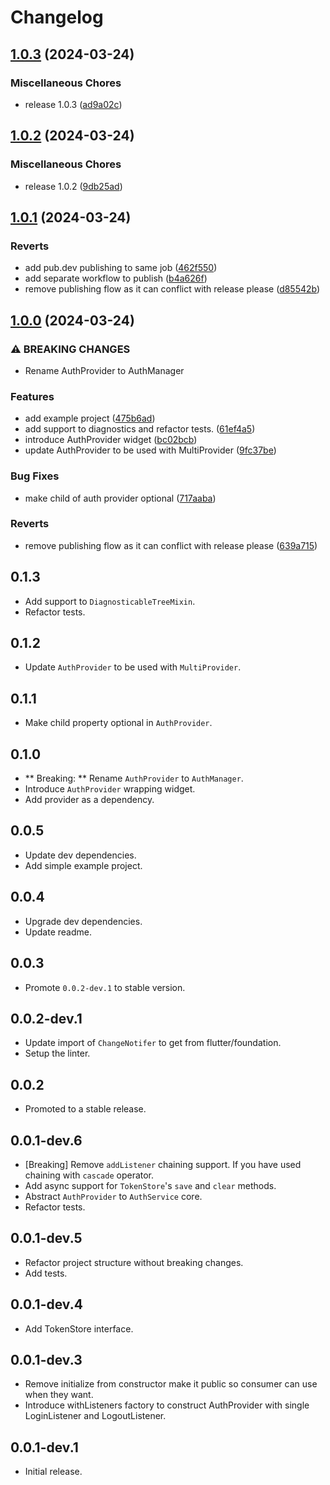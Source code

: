 # Changelog

## [1.0.3](https://github.com/iamchathu/flutter_auth_provider/compare/v1.0.2...v1.0.3) (2024-03-24)


### Miscellaneous Chores

* release 1.0.3 ([ad9a02c](https://github.com/iamchathu/flutter_auth_provider/commit/ad9a02c64adab3a87b5072b4107bcc0cc6d3caa1))

## [1.0.2](https://github.com/iamchathu/flutter_auth_provider/compare/v1.0.1...v1.0.2) (2024-03-24)


### Miscellaneous Chores

* release 1.0.2 ([9db25ad](https://github.com/iamchathu/flutter_auth_provider/commit/9db25ad054d2a5e8f1651de09d08aeab6f1818d9))

## [1.0.1](https://github.com/iamchathu/flutter_auth_provider/compare/v1.0.0...v1.0.1) (2024-03-24)

### Reverts

* add pub.dev publishing to same
  job ([462f550](https://github.com/iamchathu/flutter_auth_provider/commit/462f5500a6dbcbbaa47e30fe0c5a353444d603c7))
* add separate workflow to
  publish ([b4a626f](https://github.com/iamchathu/flutter_auth_provider/commit/b4a626f29326e35b90c1a9c41ee07918515e500f))
* remove publishing flow as it can conflict with release
  please ([d85542b](https://github.com/iamchathu/flutter_auth_provider/commit/d85542b2aa0a473110a1f7f856138f7af211ddfe))

## [1.0.0](https://github.com/iamchathu/flutter_auth_provider/compare/v0.0.4...v1.0.0) (2024-03-24)

### ⚠ BREAKING CHANGES

* Rename AuthProvider to AuthManager

### Features

* add example project ([475b6ad](https://github.com/iamchathu/flutter_auth_provider/commit/475b6adef6e5c293e8734cc134eef82a35a30940))
* add support to diagnostics and refactor tests. ([61ef4a5](https://github.com/iamchathu/flutter_auth_provider/commit/61ef4a52464e588351197fea5683bc711f6cbb7e))
* introduce AuthProvider widget ([bc02bcb](https://github.com/iamchathu/flutter_auth_provider/commit/bc02bcbf261da68401493d0a25f7655600c12863))
* update AuthProvider to be used with MultiProvider ([9fc37be](https://github.com/iamchathu/flutter_auth_provider/commit/9fc37bed2fae471caab3adc9771256e825101f2b))

### Bug Fixes

* make child of auth provider
  optional ([717aaba](https://github.com/iamchathu/flutter_auth_provider/commit/717aaba75d272d9290c45b954f8f6a6d5dd6a89a))

### Reverts

* remove publishing flow as it can conflict with release
  please ([639a715](https://github.com/iamchathu/flutter_auth_provider/commit/639a7152bc43023e292edc32bbac72db01c36e6b))

## 0.1.3

* Add support to `DiagnosticableTreeMixin`.
* Refactor tests.

## 0.1.2

* Update `AuthProvider` to be used with `MultiProvider`.

## 0.1.1

* Make child property optional in `AuthProvider`.

## 0.1.0

* ** Breaking: ** Rename `AuthProvider` to `AuthManager`.
* Introduce `AuthProvider` wrapping widget.
* Add provider as a dependency.

## 0.0.5

* Update dev dependencies.
* Add simple example project.

## 0.0.4

* Upgrade dev dependencies.
* Update readme.

## 0.0.3

* Promote `0.0.2-dev.1` to stable version.

## 0.0.2-dev.1

* Update import of `ChangeNotifer` to get from flutter/foundation.
* Setup the linter.

## 0.0.2

* Promoted to a stable release.

## 0.0.1-dev.6

* [Breaking] Remove `addListener` chaining support. If you have used chaining with `cascade`
  operator.
* Add async support for `TokenStore`'s `save` and `clear` methods.
* Abstract `AuthProvider` to `AuthService` core.
* Refactor tests.

## 0.0.1-dev.5

* Refactor project structure without breaking changes.
* Add tests.

## 0.0.1-dev.4

* Add TokenStore interface.

## 0.0.1-dev.3

* Remove initialize from constructor make it public so consumer can use when they want.
* Introduce withListeners factory to construct AuthProvider with single LoginListener and
  LogoutListener.

## 0.0.1-dev.1

* Initial release.
